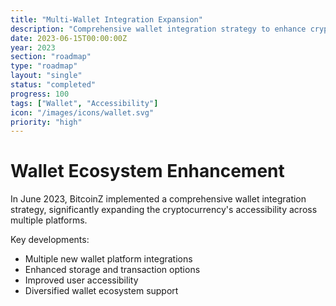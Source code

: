 ```yaml
---
title: "Multi-Wallet Integration Expansion"
description: "Comprehensive wallet integration strategy to enhance cryptocurrency accessibility"
date: 2023-06-15T00:00:00Z
year: 2023
section: "roadmap"
type: "roadmap"
layout: "single"
status: "completed"
progress: 100
tags: ["Wallet", "Accessibility"]
icon: "/images/icons/wallet.svg"
priority: "high"
---
```


# Wallet Ecosystem Enhancement

In June 2023, BitcoinZ implemented a comprehensive wallet integration strategy, significantly expanding the cryptocurrency's accessibility across multiple platforms.

Key developments:
- Multiple new wallet platform integrations
- Enhanced storage and transaction options
- Improved user accessibility
- Diversified wallet ecosystem support

